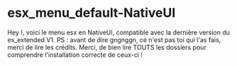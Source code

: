 # esx_menu_default-NativeUI
Hey !, voici le menu esx en NativeUI, compatible avec la dernière version du es_extended V1.
PS : avant de dire gngnggn, ce n'est pas toi qui l'as fais, merci de lire les crédits.
Merci, de bien lire TOUTS les dossiers pour comprendre l'installation correcte de ceux-ci !
